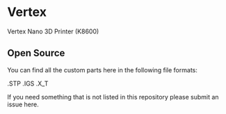 # Vertex
Vertex Nano 3D Printer (K8600)

## Open Source

You can find all the custom parts here in the following file formats:

.STP
.IGS
.X_T

If you need something that is not listed in this repository please submit an issue here.
